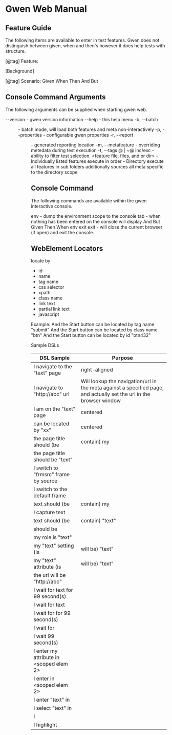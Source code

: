 Gwen Web Manual
=============================

Feature Guide 
-------------
The following items are available to enter in test features.  Gwen does not distinguish 
between given, when and then's however it does help tests with structure.

[@tag]
Feature:

[Background]

[@tag]
Scenario:
 Given <expression>
  When <expression>
  Then <expression>
   And <expression>
   But <expression>


Console Command Arguments 
-------------------------
The following arguments can be supplied when starting gwen web.

--version					-	gwen version information
--help						-	this help menu
-b, --batch	<dir>			-	batch mode, will load both features and meta non-interactively
-p, --properties <file> 	-	configurable gwen properties
-r, --report <dir>			-	generated reporting location
-m, --metafeature <file>	-	overriding metedata during test execution
-t, --tags @ | ~@ inc/exc	-	ability to filter test selection.
<feature file, files, and 
   or dir>					-	Individually listed features
   								execute in order
   							-	Directory
   								execute all features in sub folders
   								additionally sources all meta
   								specific to the directory scope
   								
Console Command
---------------   								
The following commands are available within the gwen interactive console.

env							-	dump the environment scope to the console
tab							-	when nothing has been entered on the console will display
								And     But     Given   Then    When    env     exit
exit						-	will close the current browser (if open) and exit the console.

WebElement Locators
-----------------
locate by
-	id
-	name
-	tag name
-	css selector
-	xpath
-	class name
-	link text
-	partial link text
-	javascript

Example:		And the Start button can be located by tag name "submit"
				And the Start button can be located by class name "btn"
				And the Start button can be located by id "btn432"


Sample DSLs

| DSL Sample       | Purpose 	|
| ------------- |-------------|
| I navigate to the "text" page 		 					| right-aligned |
| I navigate to "http://abc" url							| Will lookup the navigation/url in the meta against a specified page, and actually set the url in the browser window |
| I am on the "text" page									| centered      |
| <scoped elem> can be located by <locator> "xx"			| centered      |
| the page title should (be|contain) my <scoped var>
| the page title should be "text"
| I switch to "frmsrc" frame by source
| I switch to the default frame
| <scoped elem> text should (be|contain) my <scoped var>
| I capture <scoped elem> text
| <scoped elem> text should (be|contain) "text"
| <scoped elem> should be <actionA>
| my role is "text"
| my "text" setting (is|will be) "text"
| my "text" attribute (is|will be) "text"
| the url will be "http://abc"
| I wait for <scoped elem> text for 99 second(s)
| I wait for <scoped elem> text
| I wait for <scoped elem> for 99 second(s)
| I wait for <scoped elem>
| I wait 99 second(s)
| I enter my <scoped elem> attribute in <scoped elem 2>
| I enter <scoped elem> in <scoped elem 2>
| I enter "text" in <scoped elem>
| I select "text" in <scoped elem>
| I <actionB> <scoped elem>
| I highlight <scoped elem>


